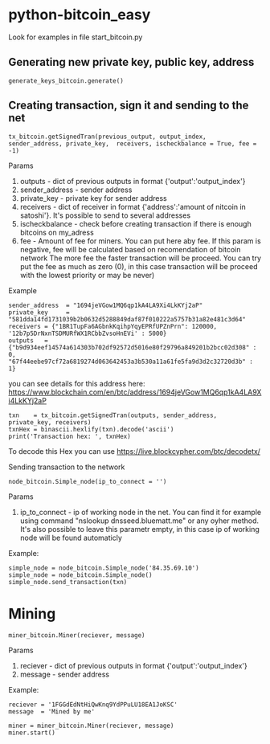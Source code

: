 # python-bitcoin_easy

Look for examples in file start_bitcoin.py


## Generating new private key, public key, address

    generate_keys_bitcoin.generate()

## Creating transaction, sign it and sending to the net

    tx_bitcoin.getSignedTran(previous_output, output_index, sender_address, private_key,  receivers, ischeckbalance = True, fee = -1)
    
Params 
1. outputs         - dict of previous outputs in format {'output':'output_index'}
2. sender_address  - sender address 
3. private_key     - private key for sender address
4. receivers       - dict of receiver in format {'address':'amount of nitcoin in satoshi'}. It's possible to send to several addresses
5. ischeckbalance  - check before creating transaction if there is enough bitcoins on my_adress
6. fee             - Amount of fee for miners. You can put here aby fee. If this param is negative, fee will be calculated based on recomendation of bitcoin network
                         The more fee the faster transaction will be proceed. You can try put the fee as much as zero (0), in this case transaction will be proceed with the lowest priority or may be never)


Example

    sender_address  = "1694jeVGow1MQ6qp1kA4LA9Xi4LkKYj2aP"
    private_key     = "581dda14fd1731039b2b0632d5288849daf87f010222a5757b31a82e481c3d64"
    receivers = {"1BR1TupFa6AGbnkKqihpYqyEPRfUPZnPrn": 120000, '12b7p5DrNxnTSDMURfWX1RCbbZvsoHnEVi' : 5000}
    outputs   = {"b9d934eef14574a614303b702df92572d5016e80f29796a849201b2bcc02d308" : 0,   "67f44eebe97cf72a6819274d063642453a3b530a11a61fe5fa9d3d2c32720d3b" : 1}

you can see details for this address here: https://www.blockchain.com/en/btc/address/1694jeVGow1MQ6qp1kA4LA9Xi4LkKYj2aP

    txn    = tx_bitcoin.getSignedTran(outputs, sender_address, private_key, receivers)
    txnHex = binascii.hexlify(txn).decode('ascii')
    print('Transaction hex: ', txnHex)


To decode this Hex you can use https://live.blockcypher.com/btc/decodetx/

Sending transaction to the network

    node_bitcoin.Simple_node(ip_to_connect = '')

Params
1. ip_to_connect - ip of working node in the net. You can find it for example using command "nslookup dnsseed.bluematt.me" or any oyher method. It's also possible to leave this parametr empty, in this case ip of working node  will be found automaticly

Example:

    simple_node = node_bitcoin.Simple_node('84.35.69.10')
    simple_node = node_bitcoin.Simple_node()
    simple_node.send_transaction(txn)



#  Mining

    miner_bitcoin.Miner(reciever, message)

Params 
1. reciever     - dict of previous outputs in format {'output':'output_index'}
2. message      - sender address 

 Example:

    reciever = '1FGGdEdNtHiQwKnq9YdPPuLU18EA1JoKSC'
    message  = 'Mined by me'
    
    miner = miner_bitcoin.Miner(reciever, message)
    miner.start()


